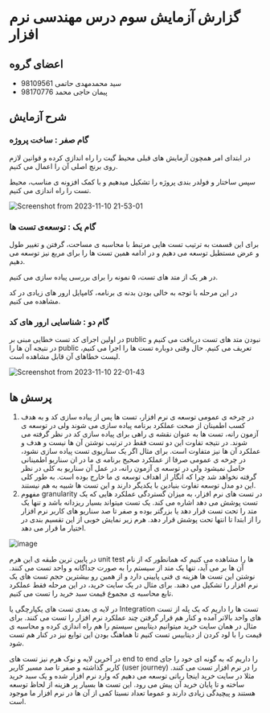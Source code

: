 # گزارش آزمایش سوم درس مهندسی نرم افزار

## اعضای گروه

+ سید محمدمهدی حاتمی 98109561
+ پیمان حاجی محمد 98170776

## شرح آزمایش

### گام صفر : ساخت پروژه 

در ابتدای امر همچون آزمایش های قبلی محیط گیت را راه اندازی کرده و قوانین لازم روی برنچ اصلی آن را اعمال می کنیم. 

سپس ساختار و فولدر بندی پروژه را تشکیل میدهیم و با کمک افزونه ی مناسب، محیط تست را راه اندازی می کنیم. 

![Screenshot from 2023-11-10 21-53-01](https://github.com/smmhatami/SE-Lab3/assets/62210297/d4c248c1-22e1-4049-be7b-084a087f8706)

### گام یک : توسعه‌ی تست ها 
برای این قسمت به ترتیب تست هایی مرتبط با محاسبه ی مساحت، گرفتن و تغییر طول و عرض مستطیل توسعه می دهیم و در ادامه همین تست ها را برای مربع نیز توسعه می دهیم. 

در هر یک از متد های تست، ۵ نمونه را برای بررسی پیاده سازی می کنیم.

در این مرحله با توجه به خالی بودن بدنه ی برنامه، کامپایل ارور های زیادی در کد مشاهده می کنیم. 

### گام دو : شناسایی ارور های کد 
در اولین اجرای کد تست خطایی مبنی بر public نبودن متد های تست دریافت می کنیم و در نتیجه آن ها را public تعریف می کنیم. 
حال وقتی دوباره تست ها را اجرا می کنیم، لیست خطاهای آن قابل مشاهده است. 

![Screenshot from 2023-11-10 22-01-43](https://github.com/smmhatami/SE-Lab3/assets/62210297/aa1d169e-0c88-4512-a7cf-acf78cd533db)



## پرسش ها
1. در چرخه ی عمومی توسعه ی نرم افزار، تست ها پس از پیاده سازی کد و به هدف کسب اطمینان از صحت عملکرد برنامه پیاده سازی می شوند ولی در توسعه ی آزمون رانه، تست ها به عنوان نقشه ی راهی برای پیاده سازی کد در نظر گرفته می شوند. در نتیجه تفاوت این دو تست فقط در ترتیب نوشتن آن ها نیست و هدف و عملکرد آن ها نیز متفاوت است. برای مثال اگر یک سناریوی تست پیاده سازی نشود، در چرخه ی عمومی صرفا از عملکرد صحیح برنامه ی ما در ان سناریو اطمینانی حاصل نمیشود ولی در توسعه ی آزمون رانه، در عمل آن سناریو به کلی در نظر گرفته نخواهد شد چرا که انگار از اهداف توسعه ی ما خارج بوده است. به طور کلی این دو مدل توسعه تفاوت بنیادین با یکدیگر دارند و این تست ها شبیه به هم نیستند.
2. مفهوم granularity در تست های نرم افزار، به میزان گستردگی عملکرد هایی که یک تست پوشش می دهد اشاره می کند. یک تست میتواند بسیار ریزدانه باشد و تنها یک متد را تحت تست قرار دهد یا بزرگتر بوده و صفر تا صد سناریو های کاربر نرم افزار را از ابتدا تا انتها تحت پوشش قرار دهد. هرم زیر نمایش خوبی از این تقسیم بندی در اختیار ما قرار می دهد.

![image](https://github.com/smmhatami/SE-Lab3/assets/62210297/dbd7aa07-1688-41e8-a82b-e581e0970550)

در پایین ترین طبقه ی این هرم unit test ها را مشاهده می کنیم که همانطور که از نام آن ها بر می آید، تنها یک متد از سیستم را به صورت جداگانه و واحد تست می کنند. نوشتن این تست ها هزینه ی فنی پایینی دارد و از همین رو بیشترین حجم تست های یک نرم افزار را تشکیل می دهند. برای مثال در یک سایت خرید، در این مرحله فقط عملکرد تابع محاسبه ی مجموع قیمت سبد خرید را تست می کنیم. 

در لایه ی بعدی تست های یکپارچگی یا Integration تست ها را داریم که یک پله از تست های واحد بالاتر آمده و کنار هم قرار گرفتن چند عملکرد نرم افزار را تست می کنند. برای مثال در همان سایت خرید میتوانیم دیتابیس سیستم را هم راه اندازی کرده و محاسبه ی قیمت را با لود کردن از دیتابیس تست کنیم تا هماهنگ بودن این توابع نیز در کنار هم تست شود. 

در آخرین لایه و نوک هرم نیز تست های end to end را داریم که به گونه ای خود را جای کاربر گذاشته و صفر تا صد مسیر کاربر (user journey) را در نرم افزار تست می کنند. مثلا در سایت خرید اینجا رباتی توسعه می دهیم که وارد نرم افزار شده و یک سبد خرید ساخته و تا پایان خرید آن پیش می رود. این تست ها بسیار پر هزینه از لحاظ توسعه هستند و پیچیدگی زیادی دارند و عموما تعداد نسبتا کمی از آن ها در نرم افزار ما موجود است. 

